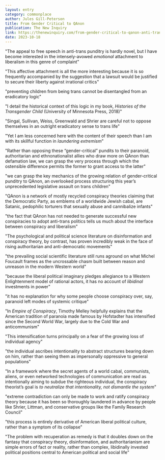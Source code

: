 ```yaml
---
layout: entry
category: commonplace
author: Jules Gill-Peterson
title: From Gender Critical to QAnon
publication: The New Inquiry
link: https://thenewinquiry.com/from-gender-critical-to-qanon-anti-trans-politics-and-the-laundering-of-conspiracy/
date: 2023-10-18
---
```


"The appeal to free speech in anti-trans punditry is hardly novel, but I have become interested in the intensely-avowed *emotional* attachment to liberalism in this genre of complaint"

"This affective attachment is all the more interesting because it is so frequently accompanied by the suggestion that a lawsuit would be justified to secure their liberty against irrational critics"

"preventing children from being trans cannot be disentangled from an eradicatory logic"

"I detail the historical context of this logic in my book, *Histories of the Transgender Child* (University of Minnesota Press, 2018)"

"Singal, Sullivan, Weiss, Greenwald and Shrier are careful not to oppose themselves in an outright eradicatory sense to trans life"

"Yet I am less concerned here with the content of their speech than I am with its skillful function in *laundering extremism*"

"Rather than opposing these “gender-critical” pundits to their paranoid, authoritarian and ethnonationalist allies who draw more on QAnon than defamation law, we can grasp the very process through which the ostensible difference permits the former to grant access to the latter"

"we can grasp the key mechanics of the growing relation of gender-critical punditry to QAnon, an overlooked process structuring this year’s unprecedented legislative assault on trans children"

"QAnon is a network of mostly recycled conspiracy theories claiming that the Democratic Party, as emblems of a worldwide Jewish cabal, are Satanic, pedophilic torturers that sexually abuse and cannibalize infants"

"the fact that QAnon has not needed to generate successful new conspiracies to adopt anti-trans politics tells us much about the interface between conspiracy and liberalism"

"The psychological and political science literature on disinformation and conspiracy theory, by contrast, has proven incredibly weak in the face of rising authoritarian and anti-democratic movements"

"the prevailing social scientific literature still runs aground on what Michel Foucault frames as the uncrossable chasm built between reason and unreason in the modern Western world"

"because the liberal political imaginary pledges allegiance to a Western Enlightenment model of rational actors, it has no account of *libidinal* investments in power"

"it has no explanation for why some people choose conspiracy over, say, paranoid left modes of systemic critique"

"In *Empire of Conspiracy*, Timothy Melley helpfully explains that the American tradition of paranoia made famous by Hofstadter has intensified since the Second World War, largely due to the Cold War and anticommunism"

"This intensification turns principally on a fear of the growing loss of individual agency"

"the individual ascribes intentionality to abstract structures bearing down on him, rather than seeing them as impersonally oppressive to general populations"

"In a framework where the secret agents of a world cabal, communists, aliens, or even networked technologies of communication are read as intentionally aiming to subdue the righteous individual, the conspiracy theorist’s goal is *to neutralize that intentionality, not dismantle the system*"

"extreme contradiction can only be made to work and ratify conspiracy theory because it has been so thoroughly laundered in advance by people like Shrier, Littman, and conservative groups like the Family Research Council"

"this process is entirely derivative of American liberal political culture, rather than a symptom of its collapse"

"The problem with recuperation as remedy is that it doubles down on the fantasy that conspiracy theory, disinformation, and authoritarianism are simple errors of fact or reality, rather than complex, libidinally invested political positions central to American political and social life"
